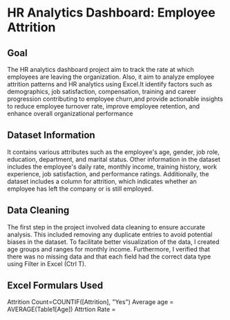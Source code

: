 # HR Analytics Dashboard: Employee Attrition
## Goal
The HR analytics dashboard project aim to track the rate at which employees are leaving the organization. Also, it aim to analyze employee attrition patterns and HR analytics using Excel.It identify factors such as demographics, job satisfaction, compensation, training and career progression contributing to employee churn,and provide actionable insights to reduce employee turnover rate, improve employee retention, and enhance overall organizational performance
## Dataset Information
It contains various attributes such as the employee's age, gender, job role, education, department, and marital status. Other information in the dataset includes the employee's daily rate, monthly income, training history, work experience, job satisfaction, and performance ratings. Additionally, the dataset includes a column for attrition, which indicates whether an employee has left the company or is still employed.
## Data Cleaning
The first step in the project involved data cleaning to ensure accurate analysis. This included removing any duplicate entries to avoid potential biases in the dataset. To facilitate better visualization of the data, I created age groups and ranges for monthly income. Furthermore, I verified that there was no missing data and that each field had the correct data type using Filter in Excel (Ctrl T).
## Excel Formulars Used
Attrition Count=COUNTIF([Attrition], "Yes")
Average age = AVERAGE(Table1[Age])
Attrtion Rate = 
